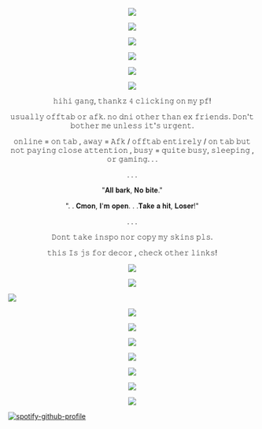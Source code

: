 <p align="center">  <p align="center"><img src="https://files.catbox.moe/k3fyl3.png"/></p           

<p align="center">
  
<p align="center">  <p align="center"><img src="https://files.catbox.moe/32o0mt.gif"/></p           
<p align="center"> <p align="center"><img src="https://files.catbox.moe/grezv6.webp"/></p    
<p align="center">
<p align="center"><img src="https://files.catbox.moe/gbpcjh.gif"/></p

<p align="center">

<p align="center"><img src="https://files.catbox.moe/0srknp.gif"/></p<p align="center"><p 

<p align="center"><img src="https://files.catbox.moe/gbpcjh.gif"/></p

                                                                    
<p align="center"> <p align="center"> 𝚑𝚒𝚑𝚒 𝚐𝚊𝚗𝚐, 𝚝𝚑𝚊𝚗𝚔𝚣 𝟺 𝚌𝚕𝚒𝚌𝚔𝚒𝚗𝚐 𝚘𝚗 𝚖𝚢 𝚙𝚏!
<p align="center"> 𝚞𝚜𝚞𝚊𝚕𝚕𝚢 𝚘𝚏𝚏𝚝𝚊𝚋 𝚘𝚛 𝚊𝚏𝚔.
𝚗𝚘 𝚍𝚗𝚒 𝚘𝚝𝚑𝚎𝚛 𝚝𝚑𝚊𝚗 𝚎𝚡 𝚏𝚛𝚒𝚎𝚗𝚍𝚜. 𝙳𝚘𝚗'𝚝 𝚋𝚘𝚝𝚑𝚎𝚛 𝚖𝚎 𝚞𝚗𝚕𝚎𝚜𝚜 𝚒𝚝'𝚜 𝚞𝚛𝚐𝚎𝚗𝚝. 

<p align="center"> 𝚘𝚗𝚕𝚒𝚗𝚎 = 𝚘𝚗 𝚝𝚊𝚋 , 𝚊𝚠𝚊𝚢 = 𝙰𝚏𝚔 / 𝚘𝚏𝚏𝚝𝚊𝚋 𝚎𝚗𝚝𝚒𝚛𝚎𝚕𝚢 / 𝚘𝚗 𝚝𝚊𝚋 𝚋𝚞𝚝 𝚗𝚘𝚝 𝚙𝚊𝚢𝚒𝚗𝚐 𝚌𝚕𝚘𝚜𝚎 𝚊𝚝𝚝𝚎𝚗𝚝𝚒𝚘𝚗 , 𝚋𝚞𝚜𝚢 = 𝚚𝚞𝚒𝚝𝚎 𝚋𝚞𝚜𝚢, 𝚜𝚕𝚎𝚎𝚙𝚒𝚗𝚐 , 𝚘𝚛 𝚐𝚊𝚖𝚒𝚗𝚐. . .  <p align="center"> 

<p align="center">
  . . .
<p align="center"> 

<p align="center"> "𝐀𝐥𝐥 𝐛𝐚𝐫𝐤, 𝐍𝐨 𝐛𝐢𝐭𝐞." <p align="center"> 

<p align="center"> 
". . 𝐂𝐦𝐨𝐧, 𝐈'𝐦 𝐨𝐩𝐞𝐧. . .𝐓𝐚𝐤𝐞 𝐚 𝐡𝐢𝐭, 𝐋𝐨𝐬𝐞𝐫!" <p align="center"> 

<p align="center">
  . . .
<p align="center">
  
<p align="center"> 
  
<p align="center"> 𝙳𝚘𝚗𝚝 𝚝𝚊𝚔𝚎 𝚒𝚗𝚜𝚙𝚘 𝚗𝚘𝚛 𝚌𝚘𝚙𝚢 𝚖𝚢 𝚜𝚔𝚒𝚗𝚜 𝚙𝚕𝚜.<p align="center">
    𝚝𝚑𝚒𝚜 𝙸𝚜 𝚓𝚜 𝚏𝚘𝚛 𝚍𝚎𝚌𝚘𝚛 , 𝚌𝚑𝚎𝚌𝚔 𝚘𝚝𝚑𝚎𝚛 𝚕𝚒𝚗𝚔𝚜!
<p align="center"> <p align="center"> 

<p align="center"><img src="https://files.catbox.moe/lwk6li.png"/></p       
                                                                    
<p align="center"> <p align="center"><img src="https://files.catbox.moe/wy0q6w.png"/></p

<p align="center"><img src="https://files.catbox.moe/lwk6li.png"/></p   
                                                                    
<p align="center">
                                                                                                
<p align="center"> <p align="center"><img src="https://files.catbox.moe/4tdqqw.png"/></p   
<p align="center">
<p align="center"><img src="https://files.catbox.moe/gbpcjh.gif"/></p 
<p align="center"> <p align="center"><img src="https://files.catbox.moe/wjd96x.png"/></p <p align="center">
<p align="center"> <p align="center"><img src="https://files.catbox.moe/gbpcjh.gif"/></p 

<p align="center"> <p align="center"><img src="https://files.catbox.moe/u5cffv.jpg"/></p

<p align="center"> <p align="center"><img src="https://files.catbox.moe/32o0mt.gif"/></p 


<p align="center"><p align="center"><img src="https://files.catbox.moe/gs6jsv.png"/></p    

                                                                    
  [![spotify-github-profile](https://spotify-github-profile.kittinanx.com/api/view?uid=31wakv67kavo6wptxfixhbdnkwam&cover_image=true&theme=default&show_offline=false&background_color=121212&interchange=false)](https://github.com/kittinan/spotify-github-profile)
